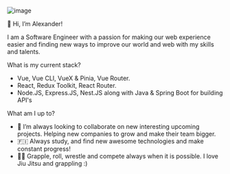 ![image](https://m.media-amazon.com/images/M/MV5BYTZhOWRmODQtYWE3Mi00YWNmLThjNmItNTkxZjNlZjA5MmJjXkEyXkFqcGdeQXVyNDUwMDExNTk@._V1_.jpg)


👋 Hi, I’m Alexander!

I am a Software Engineer with a passion for making our web experience easier and finding new ways to improve our world and web with my skills and talents.

What is my current stack?

- Vue, Vue CLI, VueX & Pinia, Vue Router. 
- React, Redux Toolkit, React Router.
- Node.JS, Express.JS, Nest.JS along with Java & Spring Boot for building API's

What am I up to?

- 🤝 I’m always looking to collaborate on new interesting upcoming projects. Helping new companies to grow and make their team bigger. 
- 🇫🇮 Always study, and find new awesome technologies and make constant progress!
- 🤼‍♂️ Grapple, roll, wrestle and compete always when it is possible. I love Jiu Jitsu and grappling :)


